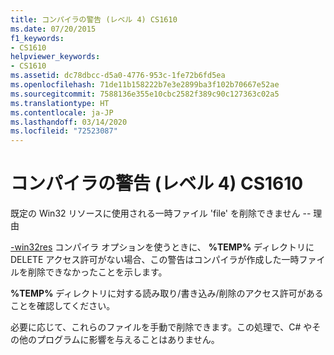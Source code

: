 ```yaml
---
title: コンパイラの警告 (レベル 4) CS1610
ms.date: 07/20/2015
f1_keywords:
- CS1610
helpviewer_keywords:
- CS1610
ms.assetid: dc78dbcc-d5a0-4776-953c-1fe72b6fd5ea
ms.openlocfilehash: 71de11b158222b7e3e2899ba3f102b70667e52ae
ms.sourcegitcommit: 7588136e355e10cbc2582f389c90c127363c02a5
ms.translationtype: HT
ms.contentlocale: ja-JP
ms.lasthandoff: 03/14/2020
ms.locfileid: "72523087"
---
```

# <a name="compiler-warning-level-4-cs1610"></a>コンパイラの警告 (レベル 4) CS1610
既定の Win32 リソースに使用される一時ファイル 'file' を削除できません -- 理由  
  
 [-win32res](../compiler-options/win32res-compiler-option.md) コンパイラ オプションを使うときに、 **%TEMP%** ディレクトリに DELETE アクセス許可がない場合、この警告はコンパイラが作成した一時ファイルを削除できなかったことを示します。  
  
 **%TEMP%** ディレクトリに対する読み取り/書き込み/削除のアクセス許可があることを確認してください。  
  
 必要に応じて、これらのファイルを手動で削除できます。この処理で、C# やその他のプログラムに影響を与えることはありません。
